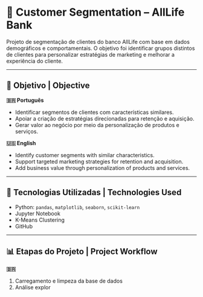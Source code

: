 # 🧠 Customer Segmentation – AllLife Bank

Projeto de segmentação de clientes do banco AllLife com base em dados demográficos e comportamentais. O objetivo foi identificar grupos distintos de clientes para personalizar estratégias de marketing e melhorar a experiência do cliente.

---

## 📌 Objetivo | Objective

**🇧🇷 Português**
- Identificar segmentos de clientes com características similares.
- Apoiar a criação de estratégias direcionadas para retenção e aquisição.
- Gerar valor ao negócio por meio da personalização de produtos e serviços.

**🇺🇸 English**
- Identify customer segments with similar characteristics.
- Support targeted marketing strategies for retention and acquisition.
- Add business value through personalization of products and services.

---

## 🧰 Tecnologias Utilizadas | Technologies Used

- Python: `pandas`, `matplotlib`, `seaborn`, `scikit-learn`
- Jupyter Notebook
- K-Means Clustering
- GitHub

---

## 📊 Etapas do Projeto | Project Workflow

**🇧🇷**
1. Carregamento e limpeza da base de dados
2. Análise explor

